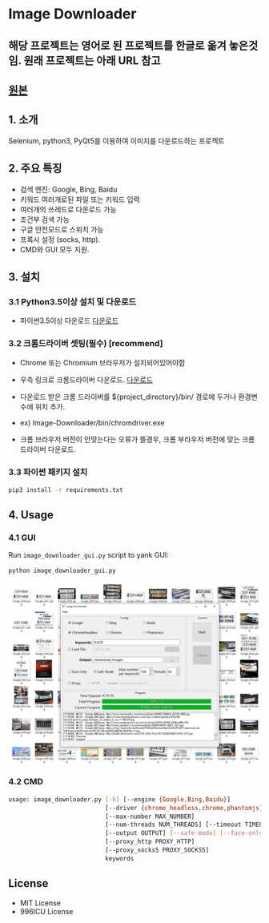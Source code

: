 # Image Downloader

## 해당 프로젝트는 영어로 된 프로젝트를 한글로 옮겨 놓은것임. 원래 프로젝트는 아래 URL 참고

## [원본](https://github.com/sczhengyabin/Image-Downloader)

## 1. 소개

Selenium, python3, PyQt5를 이용하여 이미지를 다운로드하는 프로젝트

## 2. 주요 특징

+ 검색 엔진: Google, Bing, Baidu
+ 키워드 여러개로된 파일 또는 키워드 입력
+ 여러개의 쓰레드로 다운로드 가능
+ 조건부 검색 가능
+ 구글 안전모드로 스위치 가능
+ 프록시 설정 (socks, http).
+ CMD와 GUI 모두 지원.

## 3. 설치

### 3.1 Python3.5이상 설치 및 다운로드

+ 파이썬3.5이상 다운로드 [다운로드](https://www.python.org/downloads/)

### 3.2 크롬드라이버 셋팅(필수) [recommend]

+ Chrome 또는 Chromium 브라우저가 설치되어있어야함
+ 우측 링크로 크롬드라이버 다운로드. [다운로드](https://chromedriver.chromium.org/downloads)
+ 다운로드 받은 크롬 드라이버를 ${project_directory}/bin/ 경로에 두거나 환경변수에 위치 추가. 
+ ex) Image-Downloader/bin/chromdriver.exe

+ 크롬 브라우저 버전이 안맞는다는 오류가 뜰경우, 크롬 부라우저 버전에 맞는 크롬드라이버 다운로드.

### 3.3 파이썬 패키지 설치

```bash
pip3 install -r requirements.txt
```

## 4. Usage

### 4.1 GUI

Run `image_downloader_gui.py` script to yank GUI:
```bash
python image_downloader_gui.py
```

![GUI](/GUI.png)

### 4.2 CMD

```bash
usage: image_downloader.py [-h] [--engine {Google,Bing,Baidu}]
                           [--driver {chrome_headless,chrome,phantomjs}]
                           [--max-number MAX_NUMBER]
                           [--num-threads NUM_THREADS] [--timeout TIMEOUT]
                           [--output OUTPUT] [--safe-mode] [--face-only]
                           [--proxy_http PROXY_HTTP]
                           [--proxy_socks5 PROXY_SOCKS5]
                           keywords
```

## License

+ MIT License
+ 996ICU License
